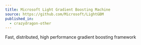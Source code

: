 ```yaml
---
title: Microsoft Light Gradient Boosting Machine
source: https://github.com/Microsoft/LightGBM
published_in:
  - crazydragon-other
---
```


Fast, distributed, high performance gradient boosting framework
